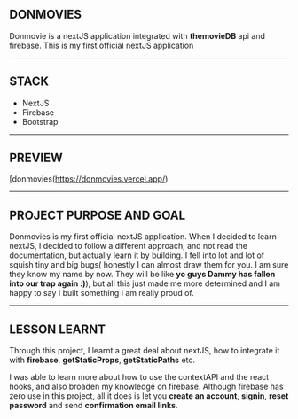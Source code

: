 ## DONMOVIES

Donmovie is a nextJS application integrated with **themovieDB** api and firebase. This is my first official nextJS application

---

## STACK
* NextJS
* Firebase
* Bootstrap

---

## PREVIEW

[donmovies(https://donmovies.vercel.app/)

---

## PROJECT PURPOSE AND GOAL

Donmovies is my first official nextJS application. When I decided to learn nextJS, I decided to follow a different approach, and not read the documentation, but actually learn it by building. I fell into lot and lot of squish tiny and big bugs( honestly I can almost draw them for you. I am sure they know my name by now. They will be like **yo guys Dammy has fallen into our trap again :)**), but all this just made me more determined and I am happy to say I built something I am really proud of.


---
## LESSON LEARNT

Through this project, I learnt a great deal about nextJS, how to integrate it with **firebase**, **getStaticProps**, **getStaticPaths** etc. 

I was able to learn more about how to use the contextAPI and the react hooks, and also broaden my knowledge on firebase. Although firebase has zero use in this project, all it does is let you **create an account**, **signin**, **reset password** and send **confirmation email links**.


